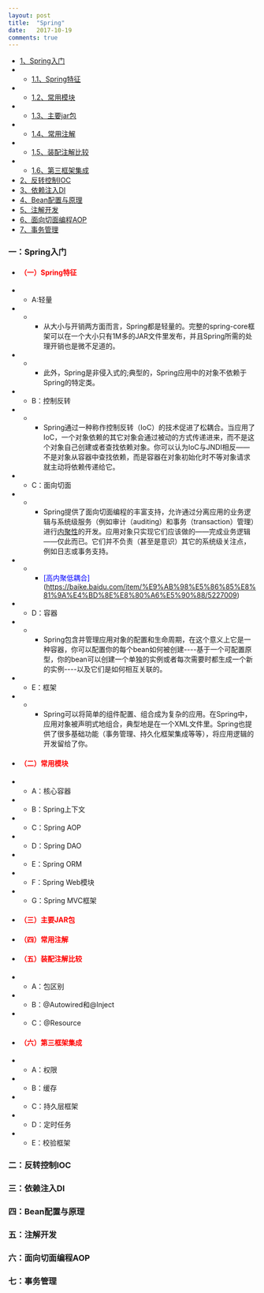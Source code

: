 ```yaml
---
layout: post
title:  "Spring"
date:   2017-10-19
comments: true
---
```


* [1、Spring入门](#spring)
* * [1.1、Spring特征](#feature)
* * [1.2、常用模块](#modules)
* * [1.3、主要jar包](#jar)
* * [1.4、常用注解](#annotation)
* * [1.5、装配注解比较](#compareAnnos)
* * [1.6、第三框架集成](#frame)
* [2、反转控制IOC](#ioc)
* [3、依赖注入DI](#DI)
* [4、Bean配置与原理](#bean)
* [5、注解开发](#annotation)
* [6、面向切面编程AOP](#aop)
* [7、事务管理](#transactionManager)


<h3 id="spring">一：Spring入门</h3>

- <h4 id="feature" style="color:red;font-weight:bold">（一）Spring特征</h4>
- - A:轻量
- - - 从大小与开销两方面而言，Spring都是轻量的。完整的spring-core框架可以在一个大小只有1M多的JAR文件里发布，并且Spring所需的处理开销也是微不足道的。
- - - 此外，Spring是非侵入式的;典型的，Spring应用中的对象不依赖于Spring的特定类。
- - B：控制反转
- - - Spring通过一种称作控制反转（IoC）的技术促进了松耦合。当应用了IoC，一个对象依赖的其它对象会通过被动的方式传递进来，而不是这个对象自己创建或者查找依赖对象。你可以认为IoC与JNDI相反——不是对象从容器中查找依赖，而是容器在对象初始化时不等对象请求就主动将依赖传递给它。
- - C：面向切面
- - - Spring提供了面向切面编程的丰富支持，允许通过分离应用的业务逻辑与系统级服务（例如审计（auditing）和事务（transaction）管理）进行[内聚性](https://baike.baidu.com/item/%E5%86%85%E8%81%9A%E6%80%A7/4973441?fr=aladdin)的开发。应用对象只实现它们应该做的——完成业务逻辑——仅此而已。它们并不负责（甚至是意识）其它的系统级关注点，例如日志或事务支持。

- - - <font color="blue">[高内聚低耦合]</font>(https://baike.baidu.com/item/%E9%AB%98%E5%86%85%E8%81%9A%E4%BD%8E%E8%80%A6%E5%90%88/5227009)
- - D：容器
- - - Spring包含并管理应用对象的配置和生命周期，在这个意义上它是一种容器，你可以配置你的每个bean如何被创建----基于一个可配置原型，你的bean可以创建一个单独的实例或者每次需要时都生成一个新的实例----以及它们是如何相互关联的。
- - E：框架
- - - Spring可以将简单的组件配置、组合成为复杂的应用。在Spring中，应用对象被声明式地组合，典型地是在一个XML文件里。Spring也提供了很多基础功能（事务管理、持久化框架集成等等），将应用逻辑的开发留给了你。
- <h4 id="modules" style="color:red;font-weight:bold">（二）常用模块</h4>
- - A：核心容器
- - B：Spring上下文
- - C：Spring AOP
- - D：Spring DAO
- - E：Spring ORM
- - F：Spring Web模块
- - G：Spring MVC框架
- <h4 id="jar" style="color:red;font-weight:bold">（三）主要JAR包</h4>
- <h4 id="annotation" style="color:red;font-weight:bold">（四）常用注解</h4>
- <h4 id="compareAnnos" style="color:red;font-weight:bold">（五）装配注解比较</h4>
- - A：包区别
- - B：@Autowired和@Inject
- - C：@Resource
- <h4 id="frame" style="color:red;font-weight:bold">（六）第三框架集成</h4>
- - A：权限
- - B：缓存
- - C：持久层框架
- - D：定时任务
- - E：校验框架

<h3 id="ioc">二：反转控制IOC</h3>
<h3 id="DI">三：依赖注入DI</h3>
<h3 id="bean">四：Bean配置与原理</h3>
<h3 id="annotation">五：注解开发</h3>
<h3 id="aop">六：面向切面编程AOP</h3>
<h3 id="transactionManager">七：事务管理</h3>
